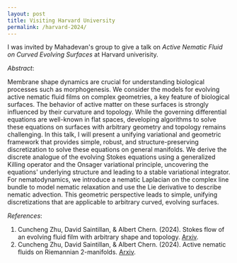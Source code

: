```yaml
---
layout: post
title: Visiting Harvard University
permalink: /harvard-2024/
---
```

I was invited by Mahadevan's group to give a talk on *Active Nematic Fluid on Curved Evolving Surfaces* at Harvard univerisity. 

*Abstract*:

Membrane shape dynamics are crucial for understanding biological processes such as morphogenesis. We consider the models for evolving active nematic fluid films on complex geometries, a key feature of biological surfaces. The behavior of active matter on these surfaces is strongly influenced by their curvature and topology. While the governing differential equations are well-known in flat spaces, developing algorithms to solve these equations on surfaces with arbitrary geometry and topology remains challenging. In this talk, I will present a unifying variational and geometric framework that provides simple, robust, and structure-preserving discretization to solve these equations on general manifolds. We derive the discrete analogue of the evolving Stokes equations using a generalized Killing operator and the Onsager variational principle, uncovering the equations' underlying structure and leading to a stable variational integrator. For nematodynamics, we introduce a nematic Laplacian on the complex line bundle to model nematic relaxation and use the Lie derivative to describe nematic advection. This geometric perspective leads to simple, unifying discretizations that are applicable to arbitrary curved, evolving surfaces.

*References*: 
1. Cuncheng Zhu, David Saintillan, & Albert Chern. (2024). Stokes flow of an evolving fluid film with arbitrary shape and topology. [Arxiv](https://arxiv.org/abs/2407.14025).
2. Cuncheng Zhu, David Saintillan, & Albert Chern. (2024). Active nematic fluids on Riemannian 2-manifolds. [Arxiv](https://arxiv.org/abs/2405.06044).